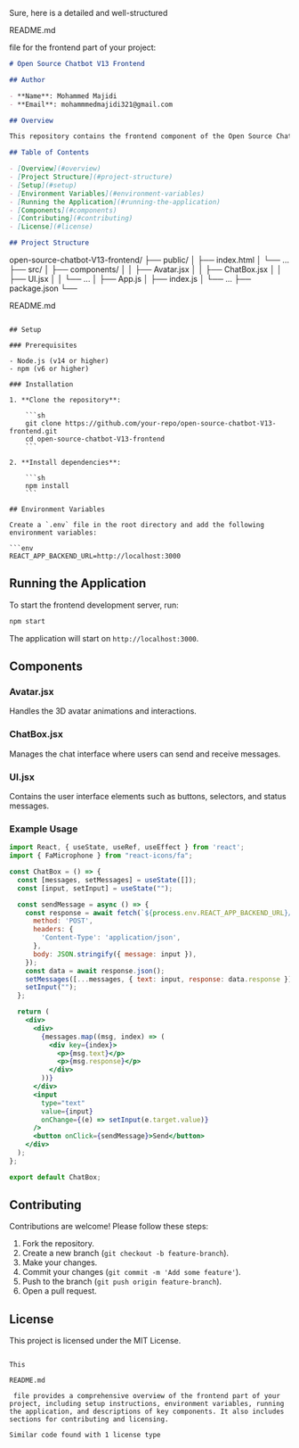 Sure, here is a detailed and well-structured 

README.md

 file for the frontend part of your project:

```md
# Open Source Chatbot V13 Frontend

## Author

- **Name**: Mohammed Majidi
- **Email**: mohammmedmajidi321@gmail.com

## Overview

This repository contains the frontend component of the Open Source Chatbot V13. It is built using React and provides a user interface for interacting with the chatbot. The frontend communicates with the backend to process user messages, generate responses, and handle text-to-speech functionalities.

## Table of Contents

- [Overview](#overview)
- [Project Structure](#project-structure)
- [Setup](#setup)
- [Environment Variables](#environment-variables)
- [Running the Application](#running-the-application)
- [Components](#components)
- [Contributing](#contributing)
- [License](#license)

## Project Structure

```
open-source-chatbot-V13-frontend/
├── public/
│   ├── index.html
│   └── ...
├── src/
│   ├── components/
│   │   ├── Avatar.jsx
│   │   ├── ChatBox.jsx
│   │   ├── UI.jsx
│   │   └── ...
│   ├── App.js
│   ├── index.js
│   └── ...
├── package.json
└── 

README.md


```

## Setup

### Prerequisites

- Node.js (v14 or higher)
- npm (v6 or higher)

### Installation

1. **Clone the repository**:

    ```sh
    git clone https://github.com/your-repo/open-source-chatbot-V13-frontend.git
    cd open-source-chatbot-V13-frontend
    ```

2. **Install dependencies**:

    ```sh
    npm install
    ```

## Environment Variables

Create a `.env` file in the root directory and add the following environment variables:

```env
REACT_APP_BACKEND_URL=http://localhost:3000
```

## Running the Application

To start the frontend development server, run:

```sh
npm start
```

The application will start on `http://localhost:3000`.

## Components

### Avatar.jsx

Handles the 3D avatar animations and interactions.

### ChatBox.jsx

Manages the chat interface where users can send and receive messages.

### UI.jsx

Contains the user interface elements such as buttons, selectors, and status messages.

### Example Usage

```jsx
import React, { useState, useRef, useEffect } from 'react';
import { FaMicrophone } from "react-icons/fa";

const ChatBox = () => {
  const [messages, setMessages] = useState([]);
  const [input, setInput] = useState("");

  const sendMessage = async () => {
    const response = await fetch(`${process.env.REACT_APP_BACKEND_URL}/chat`, {
      method: 'POST',
      headers: {
        'Content-Type': 'application/json',
      },
      body: JSON.stringify({ message: input }),
    });
    const data = await response.json();
    setMessages([...messages, { text: input, response: data.response }]);
    setInput("");
  };

  return (
    <div>
      <div>
        {messages.map((msg, index) => (
          <div key={index}>
            <p>{msg.text}</p>
            <p>{msg.response}</p>
          </div>
        ))}
      </div>
      <input
        type="text"
        value={input}
        onChange={(e) => setInput(e.target.value)}
      />
      <button onClick={sendMessage}>Send</button>
    </div>
  );
};

export default ChatBox;
```

## Contributing

Contributions are welcome! Please follow these steps:

1. Fork the repository.
2. Create a new branch (`git checkout -b feature-branch`).
3. Make your changes.
4. Commit your changes (`git commit -m 'Add some feature'`).
5. Push to the branch (`git push origin feature-branch`).
6. Open a pull request.

## License

This project is licensed under the MIT License.
```

This 

README.md

 file provides a comprehensive overview of the frontend part of your project, including setup instructions, environment variables, running the application, and descriptions of key components. It also includes sections for contributing and licensing.

Similar code found with 1 license type